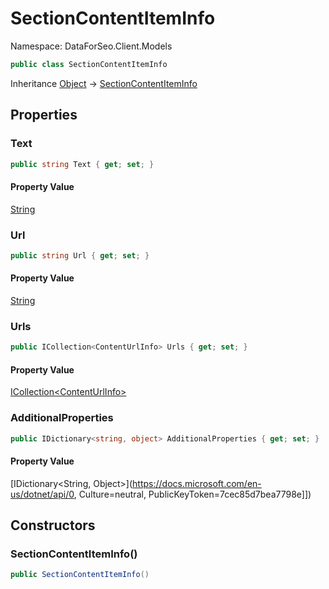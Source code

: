 # SectionContentItemInfo

Namespace: DataForSeo.Client.Models

```csharp
public class SectionContentItemInfo
```

Inheritance [Object](https://docs.microsoft.com/en-us/dotnet/api/Object) → [SectionContentItemInfo](./SectionContentItemInfo.md)

## Properties

### **Text**

```csharp
public string Text { get; set; }
```

#### Property Value

[String](https://docs.microsoft.com/en-us/dotnet/api/String)<br>

### **Url**

```csharp
public string Url { get; set; }
```

#### Property Value

[String](https://docs.microsoft.com/en-us/dotnet/api/String)<br>

### **Urls**

```csharp
public ICollection<ContentUrlInfo> Urls { get; set; }
```

#### Property Value

[ICollection&lt;ContentUrlInfo&gt;](./ContentUrlInfo.md)<br>

### **AdditionalProperties**

```csharp
public IDictionary<string, object> AdditionalProperties { get; set; }
```

#### Property Value

[IDictionary&lt;String, Object&gt;](https://docs.microsoft.com/en-us/dotnet/api/0, Culture=neutral, PublicKeyToken=7cec85d7bea7798e]])<br>

## Constructors

### **SectionContentItemInfo()**

```csharp
public SectionContentItemInfo()
```
